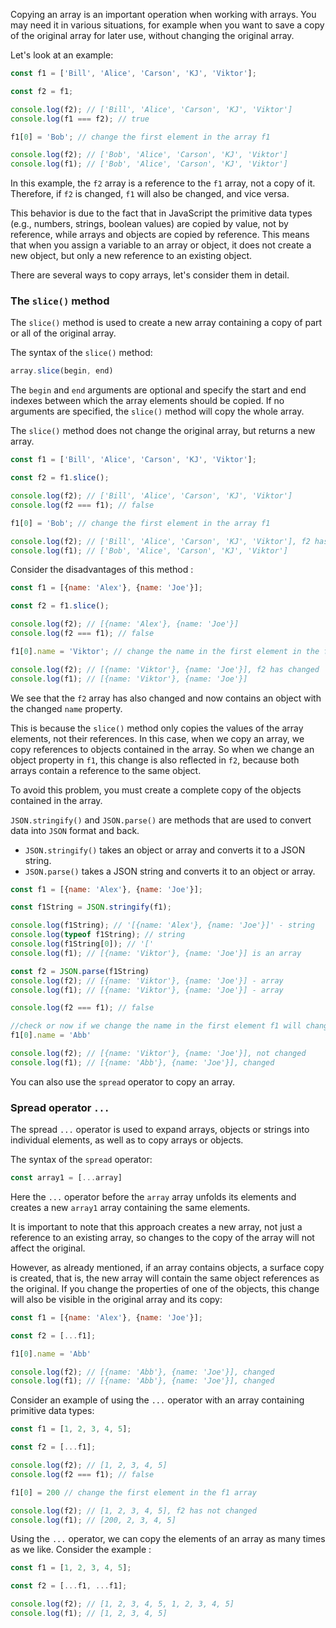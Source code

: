 Copying an array is an important operation when working with arrays. You may need it in various situations, for example when you want to save a copy of the original array for later use, without changing the original array.

Let's look at an example:

```javascript
const f1 = ['Bill', 'Alice', 'Carson', 'KJ', 'Viktor'];

const f2 = f1;

console.log(f2); // ['Bill', 'Alice', 'Carson', 'KJ', 'Viktor']
console.log(f1 === f2); // true

f1[0] = 'Bob'; // change the first element in the array f1

console.log(f2); // ['Bob', 'Alice', 'Carson', 'KJ', 'Viktor']
console.log(f1); // ['Bob', 'Alice', 'Carson', 'KJ', 'Viktor']
```

In this example, the `f2` array is a reference to the `f1` array, not a copy of it. Therefore, if `f2` is changed, `f1` will also be changed, and vice versa.

This behavior is due to the fact that in JavaScript the primitive data types (e.g., numbers, strings, boolean values) are copied by value, not by reference, while arrays and objects are copied by reference. This means that when you assign a variable to an array or object, it does not create a new object, but only a new reference to an existing object.

There are several ways to copy arrays, let's consider them in detail.

### The `slice()` method

The `slice()` method is used to create a new array containing a copy of part or all of the original array.

The syntax of the `slice()` method:

```javascript
array.slice(begin, end)
```

The `begin` and `end` arguments are optional and specify the start and end indexes between which the array elements should be copied. If no arguments are specified, the `slice()` method will copy the whole array.

The `slice()` method does not change the original array, but returns a new array.

```javascript
const f1 = ['Bill', 'Alice', 'Carson', 'KJ', 'Viktor'];

const f2 = f1.slice();

console.log(f2); // ['Bill', 'Alice', 'Carson', 'KJ', 'Viktor']
console.log(f2 === f1); // false

f1[0] = 'Bob'; // change the first element in the array f1

console.log(f2); // ['Bill', 'Alice', 'Carson', 'KJ', 'Viktor'], f2 has not changed
console.log(f1); // ['Bob', 'Alice', 'Carson', 'KJ', 'Viktor']
```

Consider the disadvantages of this method :

```javascript
const f1 = [{name: 'Alex'}, {name: 'Joe'}];

const f2 = f1.slice();

console.log(f2); // [{name: 'Alex'}, {name: 'Joe'}]
console.log(f2 === f1); // false

f1[0].name = 'Viktor'; // change the name in the first element in the f1 array

console.log(f2); // [{name: 'Viktor'}, {name: 'Joe'}], f2 has changed
console.log(f1); // [{name: 'Viktor'}, {name: 'Joe'}]
```

We see that the `f2` array has also changed and now contains an object with the changed `name` property.

This is because the `slice()` method only copies the values of the array elements, not their references. In this case, when we copy an array, we copy references to objects contained in the array. So when we change an object property in `f1`, this change is also reflected in `f2`, because both arrays contain a reference to the same object.

To avoid this problem, you must create a complete copy of the objects contained in the array.

`JSON.stringify()` and `JSON.parse()` are methods that are used to convert data into `JSON` format and back.

* `JSON.stringify()` takes an object or array and converts it to a JSON string.
* `JSON.parse()` takes a JSON string and converts it to an object or array.

```javascript
const f1 = [{name: 'Alex'}, {name: 'Joe'}];

const f1String = JSON.stringify(f1);

console.log(f1String); // '[{name: 'Alex'}, {name: 'Joe'}]' - string
console.log(typeof f1String); // string
console.log(f1String[0]); // '['
console.log(f1); // [{name: 'Viktor'}, {name: 'Joe'}] is an array

const f2 = JSON.parse(f1String)
console.log(f2); // [{name: 'Viktor'}, {name: 'Joe'}] - array
console.log(f1); // [{name: 'Viktor'}, {name: 'Joe'}] - array

console.log(f2 === f1); // false

//check or now if we change the name in the first element f1 will change f2
f1[0].name = 'Abb'

console.log(f2); // [{name: 'Viktor'}, {name: 'Joe'}], not changed
console.log(f1); // [{name: 'Abb'}, {name: 'Joe'}], changed
```

You can also use the `spread` operator to copy an array.

### Spread operator `...`

The spread `...` operator is used to expand arrays, objects or strings into individual elements, as well as to copy arrays or objects.

The syntax of the `spread` operator:

```javascript
const array1 = [...array]
```

Here the `...` operator before the `array` array unfolds its elements and creates a new `array1` array containing the same elements.

It is important to note that this approach creates a new array, not just a reference to an existing array, so changes to the copy of the array will not affect the original.

However, as already mentioned, if an array contains objects, a surface copy is created, that is, the new array will contain the same object references as the original. If you change the properties of one of the objects, this change will also be visible in the original array and its copy:

```javascript
const f1 = [{name: 'Alex'}, {name: 'Joe'}];

const f2 = [...f1];

f1[0].name = 'Abb'

console.log(f2); // [{name: 'Abb'}, {name: 'Joe'}], changed
console.log(f1); // [{name: 'Abb'}, {name: 'Joe'}], changed
```

Consider an example of using the `...` operator with an array containing primitive data types:

```javascript
const f1 = [1, 2, 3, 4, 5];

const f2 = [...f1];

console.log(f2); // [1, 2, 3, 4, 5]
console.log(f2 === f1); // false

f1[0] = 200 // change the first element in the f1 array

console.log(f2); // [1, 2, 3, 4, 5], f2 has not changed
console.log(f1); // [200, 2, 3, 4, 5]
```

Using the `...` operator, we can copy the elements of an array as many times as we like.
Consider the example :

```javascript
const f1 = [1, 2, 3, 4, 5];

const f2 = [...f1, ...f1];

console.log(f2); // [1, 2, 3, 4, 5, 1, 2, 3, 4, 5]
console.log(f1); // [1, 2, 3, 4, 5]
```
